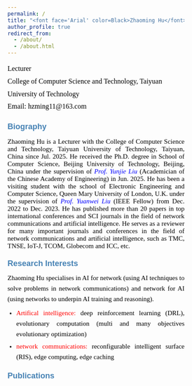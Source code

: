 ```yaml
---
permalink: /
title: "<font face='Arial' color=Black>Zhaoming Hu</font>"
author_profile: true
redirect_from: 
  - /about/
  - /about.html
---
```


<p style="line-height: 1.8;">
<font face='Calibri' size="3.75" color=Black>
Lecturer<br>
College of Computer Science and Technology, Taiyuan University of Technology<br>
Email: hzming11@163.com
</font>
</p>


# <font face='Arial' size="4.75" color=SteelBlue>Biography</font>
<p style="text-align: justify; font-family: Calibri; font-size: 15px; color: black;">
Zhaoming Hu is a Lecturer with the College of Computer Science and Technology, Taiyuan University of Technology, Taiyuan, China since Jul. 2025. He received the Ph.D. degree in School of Computer Science, Beijing University of Technology, Beijing, China under the supervision of <a href="https://ieeexplore.ieee.org/author/37537574300" style="text-decoration: none;"><i style="color: blue;">Prof. Yunjie Liu</i></a> (Academician of the Chinese Academy of Engineering) in Jun. 2025. He has been a visiting student with the school of Electronic Engineering and Computer Science, Queen Mary University of London, U.K. under the supervision of <a href="https://www.eee.hku.hk/~yuanwei/#highlights" style="text-decoration: none;"><i style="color: blue;">Prof. Yuanwei Liu</i></a> (IEEE Fellow) from Dec. 2022 to Dec. 2023. He has published more than 20 papers in top international conferences and SCI journals in the field of network communications and artificial intelligence. He serves as a reviewer for many important journals and conferences in the field of network communications and artificial intelligence, such as TMC, TNSE, IoT-J, TCOM, Globecom and ICC, etc.
</p>


# <font face='Arial' size="4.75" color=SteelBlue>Research Interests</font>
<div style="text-align: justify; font-family: Calibri; font-size: 15px; line-height: 1.6;">
  <p style="margin: 0 0 8px; color: black;">
    Zhaoming Hu specialises in AI for network (using AI techniques to solve problems in network communications) and network for AI (using networks to underpin AI training and reasoning).
  </p>
  
  <ul style="margin: 0; padding-left: 20px;">
    <li style="margin-bottom: 4px; text-align: justify;">
      <span style="color: red;">Artifical intelligence:</span> 
      <span style="color: black;">deep reinforcement learning (DRL), evolutionary computation (multi and many objectives evolutionary optimization)</span>
    </li>
    <li style="text-align: justify;">
      <span style="color: red;">network communications:</span> 
      <span style="color: black;">reconfigurable intelligent surface (RIS), edge computing, edge caching</span>
    </li>
  </ul>
</div>

# <font face='Arial' size="4.75" color=SteelBlue>Publications</font>
<html lang="en">
<head>
    <meta charset="UTF-8">
    <meta name="viewport" content="width=device-width, initial-scale=1.0">
    <link href="https://fonts.googleapis.com/css2?family=Calibri:wght@400;700&family=SimHei&display=swap" rel="stylesheet">
    <style>
        * {
            margin: 0;
            padding: 0;
            box-sizing: border-box;
        }
        
        body {
            font-family: 'Calibri', sans-serif;
            background: linear-gradient(135deg, #f5f7fa 0%, #e4edf5 100%);
            color: #333;
            line-height: 1.6;
            padding: 30px;
            max-width: 1200px;
            margin: 0 auto;
        }
        
        .container {
            background: white;
            border-radius: 12px;
            box-shadow: 0 8px 30px rgba(0, 0, 0, 0.1);
            padding: 40px;
            position: relative;
            overflow: hidden;
        }
        
        .container::before {
            content: "";
            position: absolute;
            top: 0;
            left: 0;
            right: 0;
            height: 5px;
            background: linear-gradient(90deg, #d32f2f, #1976d2);
        }
        
        header {
            text-align: center;
            margin-bottom: 30px;
            padding-bottom: 20px;
            border-bottom: 1px solid #e0e0e0;
        }
        
        h1 {
            color: #2c3e50;
            font-size: 15px;
            margin-bottom: 10px;
        }
        
        .scholar-link {
            text-align: center;
            margin: 25px 0;
            font-size: 15px;
        }
        
        .scholar-link a {
            color: #1976d2;
            text-decoration: none;
            font-weight: 700;
            transition: all 0.3s ease;
            position: relative;
        }
        
        .scholar-link a::after {
            content: "";
            position: absolute;
            bottom: -2px;
            left: 0;
            width: 100%;
            height: 1.5px;
            background: #1976d2;
            transform: scaleX(0);
            transform-origin: right;
            transition: transform 0.3s ease;
        }
        
        .scholar-link a:hover {
            color: #0d47a1;
        }
        
        .scholar-link a:hover::after {
            transform: scaleX(1);
            transform-origin: left;
        }
        
        .section-title {
            color: #d32f2f;
            font-size: 15px;
            margin: 30px 0 15px;
            padding-bottom: 8px;
            border-bottom: 2px solid #e0e0e0;
            position: relative;
        }
        
        .section-title::after {
            content: "";
            position: absolute;
            bottom: -2px;
            left: 0;
            width: 80px;
            height: 2px;
            background: #d32f2f;
        }
        
        .publication-list {
            list-style: none;
        }
        
        .publication-item {
            margin-bottom: 20px;
            padding-bottom: 15px;
            border-bottom: 1px dashed #e0e0e0;
            text-align: justify;
            hyphens: auto;
            font-size: 15px;
        }
        
        .publication-item:last-child {
            border-bottom: none;
        }
        
        .publication-number {
            font-weight: bold;
            color: black;
            margin-right: 5px;
            font-size: 14px;
        }
        
        .publication-highlight {
            background: rgba(255, 215, 0, 0.2);
            padding: 2px 4px;
            border-radius: 3px;
            font-weight: 600;
            font-size: 13px;
        }
        
        .chinese-text {
            font-family: 'SimHei', 'Microsoft YaHei', sans-serif;
            font-size: 14px;
        }
        
        footer {
            text-align: center;
            margin-top: 40px;
            padding-top: 20px;
            border-top: 1px solid #e0e0e0;
            color: black;
            font-size: 14px;
        }
        
        .impact-factor {
            display: inline-block;
            background: #e3f2fd;
            color: black;
            padding: 2px 6px;
            border-radius: 4px;
            font-size: 13px;
            margin-left: 5px;
            font-weight: 600;
        }
        
        .top-journal {
            display: inline-block;
            background: #ffebee;
            color: black;
            padding: 2px 6px;
            border-radius: 4px;
            font-size: 13px;
            margin-left: 5px;
            font-weight: 600;
        }
        
        .ccf-rank {
            display: inline-block;
            background: #e8f5e9;
            color: black;
            padding: 2px 6px;
            border-radius: 4px;
            font-size: 13px;
            margin-left: 5px;
            font-weight: 600;
        }
        
        /* 新增样式 - 控制各元素字体大小 */
        .authors {
            font-size: 14px;
            color: black;
        }
        
        .paper-title {
            font-size: 16px;
            font-weight: bold;
            color: black;
            display: inline-block;
            margin: 3px 0;
        }
        
        .journal-name {
            font-size: 14px;
            font-style: italic;
            color: black;
        }
        
        .publication-details {
            font-size: 13px;
            color: black;
        }
        
        .conference-info {
            font-size: 13px;
            color: black;
        }
        
        @media (max-width: 768px) {
            body {
                padding: 15px;
            }
            
            .container {
                padding: 25px;
            }
            
            h1 {
                font-size: 15px;
            }
            
            .publication-item {
                font-size: 15px;
            }
            
            .control-group {
                flex-direction: column;
                gap: 10px;
            }
        }
    </style>
</head>
<body>
    <div class="container">
        <header>
            <div class="scholar-link">
                <span>See a full list of publications on </span>
                <a href="https://scholar.google.co.uk/citations?user=X5bNcZ0AAAAJ&hl=zh-CN&authuser=1" target="_blank">Google Scholar</a>
            </div>
        </header>       
        
        <main>
            <div class="section-title">Journal Articles</div>
            <ul class="publication-list">
                <li class="publication-item">
                    <span class="publication-number">16.</span>
                    <div class="publication-content">
                        <div class="authors">Zhaoming Hu, Chao Fang, Zhuwei Wang, Jining Chen, Shu-Ming Tseng, Mianxiong Dong</div>
                        <div class="title-container">
                            <span class="paper-title">"Joint Content Caching and Request Routing for User-Centric Many-Objective Metaverse Services"</span>,
                            <em class="journal-name">IEEE Transactions on Network Science and Engineering</em>,
                        </div>
                        <div class="publication-details">12(3), 1911-1925, 2025. 
                            <span class="impact-factor">(SCI Q2，IF= 6.5)</span>
                        </div>
                    </div>
                </li>
                
                <li class="publication-item">
                    <span class="publication-number">15.</span> 
                    <span class="authors">Zhaoming Hu, Chao Fang, Ruikang Zhong, Yuanwei Liu</span>, 
                    <span class="paper-title">"Joint physical and network layers design for STARS-assisted multi-cellular edge caching"</span>, 
                    <em class="journal-name">IEEE Transactions on Wireless Communications</em>, 
                    <span class="publication-details">23(11): 17446 - 17460, 2024.</span> 
                    <span class="top-journal">(SCI Q1 ToP)</span>
                    <span class="impact-factor">(IF= 10.4)</span>
                </li>
                
                <li class="publication-item">
                    <span class="publication-number">14.</span> 
                    <span class="authors">Zhaoming Hu, Ruikang Zhong, Chao Fang, and Yuanwei Liu</span>, 
                    <span class="paper-title">"Caching-at-STARS: the Next Generation Edge Caching"</span>, 
                    <em class="journal-name">IEEE Transactions on Wireless Communications</em>, 
                    <span class="publication-details">23(8): 8372-8387, 2024.</span> 
                    <span class="top-journal">(SCI Q1 ToP)</span>
                    <span class="impact-factor">(IF= 10.4)</span>
                </li>
                
                <li class="publication-item">
                    <span class="publication-number">13.</span> 
                    <span class="authors">Zhaoming Hu, Chao Fang, Zhuwei Wang, Shu-Ming Tseng and Mianxiong Dong</span>, 
                    <span class="paper-title">"Many-Objective Optimization Based-Content Popularity Prediction for Cache-Assisted Cloud-Edge-End Collaborative IoT Networks"</span>, 
                    <em class="journal-name">IEEE Internet of Things Journal</em>, 
                    <span class="publication-details">11(1): 1190-1200, 2024.</span> 
                    <span class="top-journal">(SCI Q1 ToP)</span>
                    <span class="impact-factor">(IF= 10.6)</span>
                    <span class="publication-highlight">(ESI Highly Cited Paper)</span>
                </li>
                
                <li class="publication-item">
                    <span class="publication-number">12.</span> 
                    <span class="authors">Chao Fang, Zhaoming Hu, Xiangheng Meng, Shanshan Tu, Zhuwei Wang, Deze Zeng, Wei Ni, Song Guo, and Zhu Han</span>, 
                    <span class="paper-title">"DRL-Driven Joint Task Offloading and Resource Allocation for Energy-Efficient Content Delivery in Cloud-Edge Cooperation Networks"</span>, 
                    <em class="journal-name">IEEE Transactions on Vehicular Technology</em>, 
                    <span class="publication-details">72(12): 16195-16207, 2023.</span> 
                    <span class="impact-factor">(SCI Q2，IF=6.8)</span>
                </li>
                
                <li class="publication-item">
                    <span class="publication-number">11.</span> 
                    <span class="authors">Chao Fang, Hang Xu, Yihui Yang, Zhaoming Hu*, Shanshan Tu, Kaoru Ota, Zheng Yang, Mianxiong Dong, Zhu Han, F. Richard Yu, Yunjie Liu</span>, 
                    <span class="paper-title">"Deep Reinforcement Learning Based Resource Allocation for Content Distribution in Fog Radio Access Networks"</span>, 
                    <em class="journal-name">IEEE Internet of Things Journal</em>, 
                    <span class="publication-details">9(18): 16874-16883, 2022.</span> 
                    <span class="top-journal">(SCI Q1 ToP)</span>
                    <span class="impact-factor">(IF=10.6)</span>
                </li>
                
                <li class="publication-item">
                    <span class="publication-number">10.</span> 
                    <span class="authors">Chao Fang, Tianyi Zhang, Jingjing Huang, Hang Xu, Zhaoming Hu, Yihui Yang, Zhuwei Wang, Zequan Zhou, and Xiling Luo</span>, 
                    <span class="paper-title">"A DRL-Driven Intelligent Optimization Strategy for Resource Allocation in Cloud-Edge-End Cooperation Environments"</span>, 
                    <em class="journal-name">Symmetry</em>, 
                    <span class="publication-details">14(10): 2120, 2022.</span>
                </li>
                
                <li class="publication-item">
                    <span class="publication-number">9.</span> 
                    <span class="authors">Chao Fang, Xiangheng Meng, Zhaoming Hu, Fangmin Xu, Deze Zeng, Mianxiong Dong, and Wei Ni</span>, 
                    <span class="paper-title">"AI-Driven Energy-Efficient Content Task Offloading in Cloud-Edge-End Cooperation Networks"</span>, 
                    <em class="journal-name">IEEE Open Journal of the Computer Society</em>, 
                    <span class="publication-details">162-171, 2022.</span>
                </li>
                
                <li class="publication-item">
                    <span class="publication-number">8.</span> 
                    <span class="authors">Zhaoming Hu, Yang Lan, Zhixia Zhang, Xingjuan Cai</span>, 
                    <span class="paper-title">"A many-objective particle swarm optimization algorithm based on multiple criteria for hybrid recommendation system"</span>, 
                    <em class="journal-name">KSII Transactions on Internet and Information Systems</em>, 
                    <span class="publication-details">15(2): 442-460, 2021.</span> 
                    <span class="impact-factor">(SCI Q3)</span>
                </li>
                
                <li class="publication-item">
                    <span class="publication-number">7.</span> 
                    <span class="authors">Jialei Xu, Zhixia Zhang, Zhaoming Hu, Lei Du, Xingjuan Cai</span>, 
                    <span class="paper-title">"A many-objective optimized task allocation scheduling model in cloud computing"</span>, 
                    <em class="journal-name">Applied Intelligence</em>, 
                    <span class="publication-details">51: 3293-3310, 2021.</span>
                    <span class="impact-factor">(SCI Q2，IF= 5.3)</span>
                </li>
                
                <li class="publication-item">
                    <span class="publication-number">6.</span> 
                    <span class="authors">Zhihua Cui, Zhixia Zhang, Zhaoming Hu, Shaojin Geng, Jinjun Chen.</span> 
                    <span class="paper-title">"A Many-objective Optimization based Intelligent High performance Data Processing Model for Cyber-Physical-Social Systems"</span>, 
                    <em class="journal-name">IEEE Transactions on Network Science and Engineering</em>, 
                    <span class="publication-details">9(6): 3825-3834, 2021.</span>
                    <span class="impact-factor">(SCI Q2，IF= 6.5)</span>
                </li>
                
                <li class="publication-item">
                    <span class="publication-number">5.</span> 
                    <span class="authors">Lijie Xie, Zhaoming Hu, Xingjuan Cai, Wensheng Zhang, Jinjun Chen.</span> 
                    <span class="paper-title">"Explainable recommendation based on knowledge graph and multi-objective optimization".</span> 
                    <em class="journal-name">Complex & Intelligent Systems</em>, 
                    <span class="publication-details">7: 1241-1252, 2021.</span> 
                    <span class="impact-factor">(SCI Q2，IF= 5.8)</span>
                </li>
                
                <li class="publication-item">
                    <span class="publication-number">4.</span> 
                    <span class="authors">Zhihua Cui, Peng Zhao, Zhaoming Hu, Xingjuan Cai, Wensheng Zhang, Jinjun Chen,</span> 
                    <span class="paper-title">"An Improved Matrix Factorization based Model for Many-objective Optimization Recommendation"</span>, 
                    <em class="journal-name">Information Sciences</em>, 
                    <span class="publication-details">579: 1-14, 2021.</span>
                    <span class="top-journal">(SCI Q1)</span>
                    <span class="impact-factor">(IF= 8.1)</span>
                </li>
                
                <li class="publication-item">
                    <span class="publication-number">3.</span> 
                    <span class="authors chinese-text">蔡星娟，胡钊鸣，王茜，张志霞，崔志华，张文生</span>,
                    <span class="paper-title chinese-text">"基于高维多目标优化的多无人机协同航迹规划"</span>, 
                    <em class="journal-name chinese-text">中国科学：信息科学（中文版）</em>, 
                    <span class="publication-details chinese-text">537: 148-161, 2020.</span>
                    <span class="ccf-rank">(CCF A)</span>
                </li>
                
                <li class="publication-item">
                    <span class="publication-number">2.</span> 
                    <span class="authors">Xingjuan Cai, Zhaoming Hu, Jinjun Chen</span>, 
                    <span class="paper-title">"A many-objective optimization recommendation algorithm based on knowledge mining"</span>, 
                    <em class="journal-name">Information Sciences</em>, 
                    <span class="publication-details">537: 148-161, 2020.</span>
                    <span class="top-journal">(SCI Q1 ToP)</span>
                    <span class="impact-factor">(IF= 8.1)</span>
                </li>
                
                <li class="publication-item">
                    <span class="publication-number">1.</span> 
                    <span class="authors">Xingjuan Cai, Zhaoming Hu, Peng Zhao, WenSheng Zhang, Jinjun Chen</span>, 
                    <span class="paper-title">"A hybrid recommendation system with many-objective evolutionary"</span>, 
                    <em class="journal-name">Expert Systems with Applications</em>, 
                    <span class="publication-details">2020, 159: 113648.</span>
                    <span class="top-journal">(SCI Q1 ToP)</span>
                    <span class="impact-factor">(IF= 6.954)</span>
                </li>
            </ul>
            
            <div class="section-title">Conference Articles</div>
            <ul class="publication-list">
                <li class="publication-item">
                    <span class="publication-number">4.</span> 
                    <span class="authors">Chao Fang, Hang Xu, Yulong Bai, Tianyi Zhang, Yihui Yang, Zhaoming Hu</span>, 
                    <span class="paper-title">"Deep Reinforcement Learning-Based Joint Task Offloading in Cloud-Edge-End Cooperation Environments"</span>, 
                    <em class="journal-name">IEEE International Conference on Frontiers of Electronics, Information and Computation Technologies (IEEE ICFEICT)</em>, 
                    <span class="conference-info">Wuhan, China, 2022.8.19-8.21.</span>
                </li>
                
                <li class="publication-item">
                    <span class="publication-number">3.</span> 
                    <span class="authors">Chao Fang, Yihui Yang, Hang Xu, Tianyi Zhang, Xiaolin Qin, Zhaoming Hu</span>, 
                    <span class="paper-title">"Deep Reinforcement Learning-Based Traffic Engineering in Cloud-Edge-End Collaboration Environments"</span>, 
                    <em class="journal-name">IEEE International Conference on Frontiers of Electronics, Information and Computation Technologies (IEEE ICFEICT)</em>, 
                    <span class="conference-info">Wuhan, China, 2022.8.19-8.21.</span>
                </li>
                
                <li class="publication-item">
                    <span class="publication-number">2.</span> 
                    <span class="authors">Zhaoming Hu, Ruikang Zhong, Chao Fang, Yuanwei Liu</span>, 
                    <span class="paper-title">"Exploiting Caching-at-STARS: Joint caching replacement and hybrid beamforming"</span>, 
                    <em class="journal-name">IEEE Globecom</em>, 
                    <span class="conference-info">Kuala Lumpur, Malaysia, 2023.12.4-12.8.</span>
                </li>
                
                <li class="publication-item">
                    <span class="publication-number">1.</span> 
                    <span class="authors">Chao Fang, Xiangheng Meng, Zhaoming Hu, Xiaoping Yang, Fangmin Xu, Peng Li, Mianxiong Dong</span>, 
                    <span class="paper-title">"DRL-Based Green Task Offloading for Content Distribution in NOMA-Enabled Cloud-Edge-End Cooperation Environments"</span>, 
                    <em class="journal-name">IEEE ICC</em>, 
                    <span class="conference-info">Rome, Italy, 2023.5.28-6.1.</span>
                </li>
            </ul>
        </main>
    </div>
</body>
</html>











